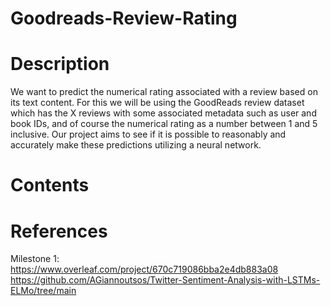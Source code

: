 # Goodreads-Review-Rating

# Description
We want to predict the numerical rating associated with a review based on its text
content. For this we will be using the GoodReads review dataset which has the X reviews
with some associated metadata such as user and book IDs, and of course the numerical
rating as a number between 1 and 5 inclusive. Our project aims to see if it is possible to
reasonably and accurately make these predictions utilizing a neural network. 

# Contents

# References
Milestone 1: https://www.overleaf.com/project/670c719086bba2e4db883a08
https://github.com/AGiannoutsos/Twitter-Sentiment-Analysis-with-LSTMs-ELMo/tree/main 
